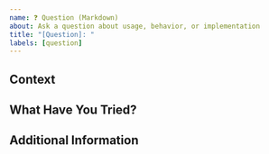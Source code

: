 ```yaml
---
name: ❓ Question (Markdown)
about: Ask a question about usage, behavior, or implementation
title: "[Question]: "
labels: [question]
---
```


## Context

<!-- What are you trying to do, and what are you unsure about?
     e.g., I'm trying to integrate the templates into a new repository, but I'm not sure if I should use YAML or Markdown format. -->

## What Have You Tried?

<!-- Describe what you’ve already tried or looked into.
     e.g., I checked the README and looked at other repositories, but didn't find clear guidance. -->

## Additional Information

<!-- Add any other context, screenshots, or related issues here. -->
